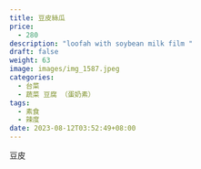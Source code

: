 ```yaml
---
title: 豆皮絲瓜
price:
  - 280
description: "loofah with soybean milk film "
draft: false
weight: 63
image: images/img_1587.jpeg
categories:
  - 台菜
  - 蔬菜 豆腐 （蛋奶素）
tags:
  - 素食
  - 辣度
date: 2023-08-12T03:52:49+08:00
---
```

豆皮